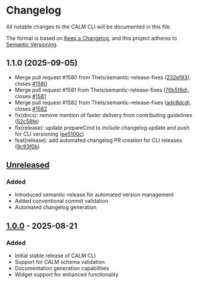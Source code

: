 # Changelog

All notable changes to the CALM CLI will be documented in this file.

The format is based on [Keep a Changelog](https://keepachangelog.com/en/1.0.0/),
and this project adheres to [Semantic Versioning](https://semver.org/spec/v2.0.0.html).

## 1.1.0 (2025-09-05)

* Merge pull request #1580 from Thels/semantic-release-fixes ([232ef93](https://github.com/finos/architecture-as-code/commit/232ef93)), closes [#1580](https://github.com/finos/architecture-as-code/issues/1580)
* Merge pull request #1581 from Thels/semantic-release-fixes ([76b5f8d](https://github.com/finos/architecture-as-code/commit/76b5f8d)), closes [#1581](https://github.com/finos/architecture-as-code/issues/1581)
* Merge pull request #1582 from Thels/semantic-release-fixes ([adc8dcd](https://github.com/finos/architecture-as-code/commit/adc8dcd)), closes [#1582](https://github.com/finos/architecture-as-code/issues/1582)
* fix(docs): remove mention of faster delivery from contributing guidelines ([52c58fe](https://github.com/finos/architecture-as-code/commit/52c58fe))
* fix(release): update prepareCmd to include changelog update and push for CLI versioning ([ee5100c](https://github.com/finos/architecture-as-code/commit/ee5100c))
* feat(release): add automated changelog PR creation for CLI releases ([9c93f0b](https://github.com/finos/architecture-as-code/commit/9c93f0b))

## [Unreleased]

### Added
- Introduced semantic-release for automated version management
- Added conventional commit validation
- Automated changelog generation

## [1.0.0] - 2025-08-21

### Added
- Initial stable release of CALM CLI
- Support for CALM schema validation
- Documentation generation capabilities
- Widget support for enhanced functionality

[Unreleased]: https://github.com/finos/architecture-as-code/compare/v1.0.0...HEAD
[1.0.0]: https://github.com/finos/architecture-as-code/releases/tag/v1.0.0
